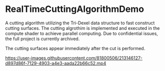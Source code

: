 # RealTimeCuttingAlgorithmDemo
A cutting algorithm utilizing the Tri-Dexel data structure to fast construct cutting surfaces. The cutting algrothim is implemented and executed in the compute shader to achieve parallel computing. Due to confidential issues, the full project is currently archived.


The cutting surfaces appear immediately after the cut is performed.



https://user-images.githubusercontent.com/81800506/213146127-d897d86f-7129-4903-a4e3-aada22b66c52.mp4



